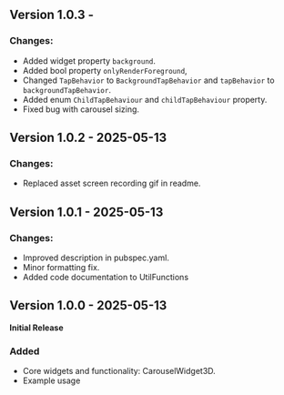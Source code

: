 
## Version 1.0.3 - 

### Changes:
- Added widget property `background`.
- Added bool property `onlyRenderForeground`,
- Changed `TapBehavior` to `BackgroundTapBehavior` and `tapBehavior` to `backgroundTapBehavior`.
- Added enum `ChildTapBehaviour` and `childTapBehaviour` property.
- Fixed bug with carousel sizing.


## Version 1.0.2 - 2025-05-13

### Changes:
- Replaced asset screen recording gif in readme.


## Version 1.0.1 - 2025-05-13

### Changes:
- Improved description in pubspec.yaml.
- Minor formatting fix.
- Added code documentation to UtilFunctions


## Version 1.0.0 - 2025-05-13
**Initial Release**

### Added
- Core widgets and functionality: CarouselWidget3D.
- Example usage
